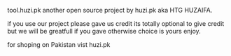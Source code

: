tool.huzi.pk another open source project by huzi.pk aka HTG HUZAIFA.

if you use our project please gave us credit its totally optional to give credit but we will be greatfull if you gave otherwise choice is yours enjoy.

for shoping on Pakistan vist huzi.pk 